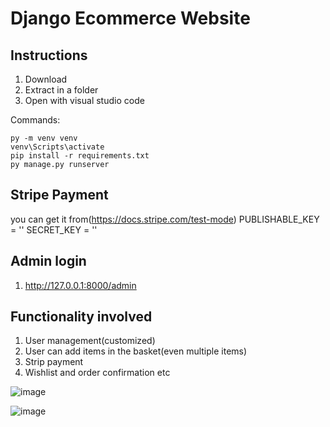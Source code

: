# Django Ecommerce Website

## Instructions

1. Download
2. Extract in a folder
3. Open with visual studio code

Commands:

    py -m venv venv
    venv\Scripts\activate
    pip install -r requirements.txt
    py manage.py runserver


## Stripe Payment
you can get it from(https://docs.stripe.com/test-mode)
PUBLISHABLE_KEY = ''
SECRET_KEY = ''

## Admin login
1. http://127.0.0.1:8000/admin

## Functionality involved 
1. User management(customized)
2. User can add items in the basket(even multiple items)
3. Strip payment
4. Wishlist and order confirmation etc

![image](https://github.com/rohanrk17/Ecommerce_webbased/assets/17472418/83ddc850-c55e-411d-bbd1-6e951af1e058)

![image](https://github.com/rohanrk17/Ecommerce_webbased/assets/17472418/8cc5b71c-2b5b-4ad7-ab77-75909960656b)
